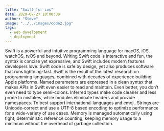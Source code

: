 ```yaml
---
title: "Swift for ios"
date: 2020-07-27 10:00:00
author: "Steve"
image: "../../images/code2.jpg"
tags:
  - web development
  - deployment
---
```


Swift is a powerful and intuitive programming language for macOS, iOS, watchOS, tvOS and beyond. Writing Swift code is interactive and fun, the syntax is concise yet expressive, and Swift includes modern features developers love. Swift code is safe by design, yet also produces software that runs lightning-fast.
Swift is the result of the latest research on programming languages, combined with decades of experience building Apple platforms. Named parameters are expressed in a clean syntax that makes APIs in Swift even easier to read and maintain. Even better, you don’t even need to type semi-colons. Inferred types make code cleaner and less prone to mistakes, while modules eliminate headers and provide namespaces. To best support international languages and emoji, Strings are Unicode-correct and use a UTF-8 based encoding to optimize performance for a wide-variety of use cases. Memory is managed automatically using tight, deterministic reference counting, keeping memory usage to a minimum without the overhead of garbage collection.
